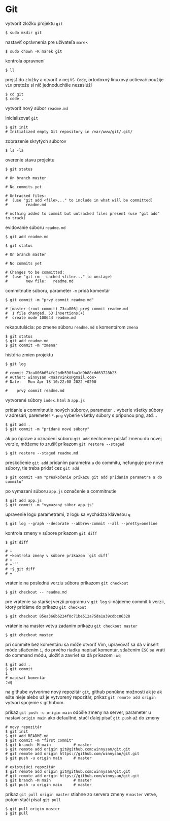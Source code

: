 # Git

vytvoriť zložku projektu `git`

```
$ sudo mkdir git
```

nastaviť oprávnenia pre užívateľa `marek`

```
$ sudo chown -R marek git
```

kontrola opravnení

```
$ ll
```

prejsť do zložky a otvoriť v nej `VS Code`, ortodoxný linuxový uctievač použije `Vim` pretože si nič jednoduchšie nezaslúži

```
$ cd git
$ code .
```

vytvoriť nový súbor `readme.md`

inicializovať `git`

```
$ git init
# Initialized empty Git repository in /var/www/git/.git/
```

zobrazenie skrytých súborov

```
$ ls -la
```

overenie stavu projektu

```
$ git status

# On branch master

# No commits yet

# Untracked files:
#  (use "git add <file>..." to include in what will be committed)
#        readme.md

# nothing added to commit but untracked files present (use "git add" to track)
```

evidovanie súboru `readme.md`

```
$ git add readme.md

$ git status

# On branch master

# No commits yet

# Changes to be committed:
#  (use "git rm --cached <file>..." to unstage)
#        new file:   readme.md
```

commitnutie súboru, parameter `-m` pridá komentár

```
$ git commit -m "prvý commit readme.md"

# [master (root-commit) 73ca806] prvý commit readme.md
#  1 file changed, 53 insertions(+)
#  create mode 100644 readme.md
```

rekaputulácia: po zmene súboru `readme.md` s komentárom `zmena`

```
$ git status
$ git add readme.md
$ git commit -m "zmena"
```

história zmien projektu

```
$ git log

# commit 73ca806b654fc2bdb590faa1d9b88cdd63728b23
# Author: winnysan <maarvinko@gmail.com>
# Date:   Mon Apr 18 10:22:08 2022 +0200

#    prvý commit readme.md
```

vytvorené súbory `index.html` a `app.js`

pridanie a commitnutie nových súborov, parameter `.` vyberie všetky súbory v adresári, paremeter `*.png` vyberie všetky súbory s príponou png, atď...

```
$ git add .
$ git commit -m "pridané nové súbory"
```

ak po úprave a označení súboru `git add` nechceme poslať zmenu do novej verzie, môžeme to zrušiť príkazom `git restore --staged`

```
$ git restore --staged readme.md
```

preskočenie `git add` pridaním parametra `a` do commitu, nefunguje pre nové súbory, tie treba pridať cez `git add`

```
$ git commit -am "preskočenie príkazu git add pridaním parametra a do commitu"
```

po vymazaní súboru `app.js` označenie a commitnutie

```
$ git add app.js
$ git commit -m "vymazaný súbor app.js"
```

upravenie logu parametrami, z logu sa vychádza klávesou `q`

```
$ git log --graph --decorate --abbrev-commit --all --pretty=oneline
```

kontrola zmeny v súbore príkazom `git diff`

```
$ git diff

# +
# +kontrola zmeny v súbore príkazom `git diff`
# +
# +```
# +$ git diff
# +```
```

vrátenie na poslednú verziu súboru príkazom `git checkout`

```
$ git checkout -- readme.md
```

pre vrátenie sa staršej verzii programu v `git log` si nájdeme commit k verzii, ktorý pridáme do príkazu `git checkout`

```
$ git checkout 85ea366b6224f0c71be512a75da1a39cdbc86328
```

vrátenie na master vetvu zadaním príkazu `git checkout master`

```
$ git checkout master
```

pri commite bez komentáru sa môže otvoriť Vim, upravovať sa dá v insert móde stlačením `i`, do prvého riadku napísať komentár, stlačením `ESC` sa vráti do command módu, uložiť a zavrieť sa dá príkazom `:wq`

```
$ git add .
$ git commit
i
# napísať komentár
:wq
```

na githube vytvoríme nový repozitár `git`, github ponúkne možnosti ak je ak ešte nieje alebo už je vytvorený repozitár, príkaz `git remote add origin` vytvorí spojenie s githubom.

príkaz `git push -u origin main` odošle zmeny na server, parameter u nastaví `origin main` ako defaultné, stačí ďalej písať `git push` až do zmeny

```
# nový repozitár
$ git init
$ git add README.md
$ git commit -m "first commit"
$ git branch -M main          # master
$ git remote add origin git@github.com:winnysan/git.git
# git remote add origin https://github.com/winnysan/git.git
$ git push -u origin main     # master

```

```
# existujúci repozitár
$ git remote add origin git@github.com:winnysan/git.git
# git remote add origin https://github.com/winnysan/git.git
$ git branch -M main          # master
$ git push -u origin main     # master
```

príkaz `git pull origin master` stiahne zo servera zmeny v `master` vetve, potom stačí písať `git pull`

```
$ git pull origin master
$ git pull
```